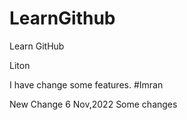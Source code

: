 # LearnGithub

Learn GitHub

Liton

I have change some features.
#Imran

New Change 6 Nov,2022
Some changes
